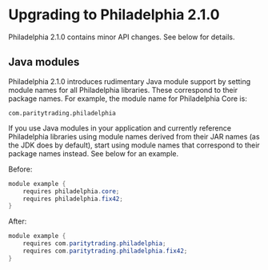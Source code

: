 # Upgrading to Philadelphia 2.1.0

Philadelphia 2.1.0 contains minor API changes. See below for details.

## Java modules

Philadelphia 2.1.0 introduces rudimentary Java module support by setting module
names for all Philadelphia libraries. These correspond to their package names.
For example, the module name for Philadelphia Core is:
```
com.paritytrading.philadelphia
```

If you use Java modules in your application and currently reference
Philadelphia libraries using module names derived from their JAR names (as the
JDK does by default), start using module names that correspond to their package
names instead. See below for an example.

Before:
```java
module example {
    requires philadelphia.core;
    requires philadelphia.fix42;
}
```

After:
```java
module example {
    requires com.paritytrading.philadelphia;
    requires com.paritytrading.philadelphia.fix42;
}
```
